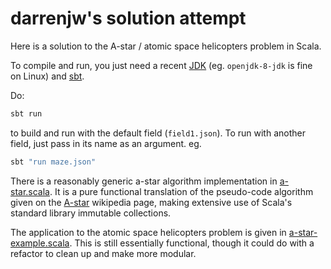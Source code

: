 # darrenjw's solution attempt

Here is a solution to the A-star / atomic space helicopters problem in Scala.

To compile and run, you just need a recent [JDK]() (eg. `openjdk-8-jdk` is fine on Linux) and [sbt](https://www.scala-sbt.org/).

Do:
```bash
sbt run
```
to build and run with the default field (`field1.json`). To run with another field, just pass in its name as an argument. eg.
```bash
sbt "run maze.json"
```

There is a reasonably generic a-star algorithm implementation in [a-star.scala](src/main/scala/a-star.scala). It is a pure functional translation of the pseudo-code algorithm given on the [A-star]() wikipedia page, making extensive use of Scala's standard library immutable collections.

The application to the atomic space helicopters problem is given in [a-star-example.scala](src/main/scala/a-star-example.scala). This is still essentially functional, though it could do with a refactor to clean up and make more modular.



